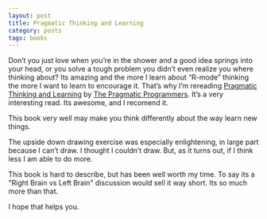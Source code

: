 ```yaml
---
layout: post
title: Pragmatic Thinking and Learning 
category: posts
tags: books
---
```


Don’t you just love when you’re in the shower and a good idea springs into your head, or you solve a tough problem you didn’t even realize you where thinking about?  Its amazing and the more I learn about “R-mode” thinking the more I want to learn to encourage it.  That’s why I’m rereading [Pragmatic Thinking and Learning] by [The Pragmatic Programmers].  It’s a very interesting read.  Its awesome, and I recomend it.

This book very well may make you think differently about the way learn new things.

The upside down drawing exercise was especially enlightening, in large part because I can’t draw.  I thought I couldn’t draw.   But, as it turns out, if I think less I am able to do more.

This book is hard to describe, but has been well worth my time.  To say its a "Right Brain vs Left Brain" discussion would sell it way short.  Its so much more than that.

I hope that helps you. 

[Pragmatic Thinking and Learning]: https://pragprog.com/book/ahptl/pragmatic-thinking-and-learning
[The Pragmatic Programmers]: https://pragprog.com
